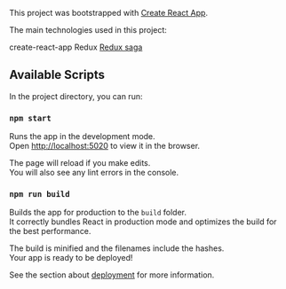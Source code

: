 This project was bootstrapped with [Create React App](https://github.com/facebook/create-react-app).

The main technologies used in this project:

create-react-app
Redux
[Redux saga](https://redux-saga.js.org/docs/introduction/BeginnerTutorial.html)


## Available Scripts

In the project directory, you can run:

### `npm start`

Runs the app in the development mode.<br>
Open [http://localhost:5020](http://localhost:5020) to view it in the browser.

The page will reload if you make edits.<br>
You will also see any lint errors in the console.

### `npm run build`

Builds the app for production to the `build` folder.<br>
It correctly bundles React in production mode and optimizes the build for the best performance.

The build is minified and the filenames include the hashes.<br>
Your app is ready to be deployed!

See the section about [deployment](https://facebook.github.io/create-react-app/docs/deployment) for more information.

